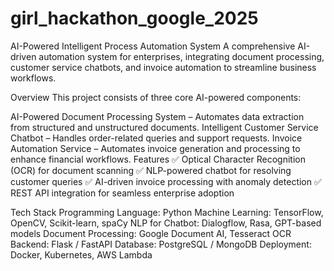 # girl_hackathon_google_2025

AI-Powered Intelligent Process Automation System
A comprehensive AI-driven automation system for enterprises, integrating document processing, customer service chatbots, and invoice automation to streamline business workflows.

Overview
This project consists of three core AI-powered components:

AI-Powered Document Processing System – Automates data extraction from structured and unstructured documents.
Intelligent Customer Service Chatbot – Handles order-related queries and support requests.
Invoice Automation Service – Automates invoice generation and processing to enhance financial workflows.
Features
✅ Optical Character Recognition (OCR) for document scanning
✅ NLP-powered chatbot for resolving customer queries
✅ AI-driven invoice processing with anomaly detection
✅ REST API integration for seamless enterprise adoption

Tech Stack
Programming Language: Python
Machine Learning: TensorFlow, OpenCV, Scikit-learn, spaCy
NLP for Chatbot: Dialogflow, Rasa, GPT-based models
Document Processing: Google Document AI, Tesseract OCR
Backend: Flask / FastAPI
Database: PostgreSQL / MongoDB
Deployment: Docker, Kubernetes, AWS Lambda
